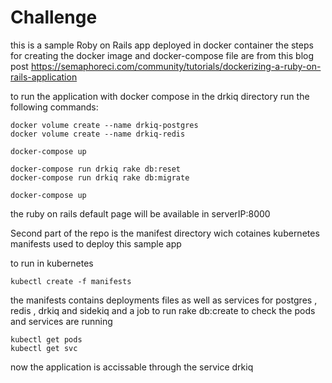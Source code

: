 # Challenge

this is a sample Roby on Rails app deployed in docker container 
the steps for creating the docker image and docker-compose file are from this blog post https://semaphoreci.com/community/tutorials/dockerizing-a-ruby-on-rails-application

to run the application with docker compose in the drkiq directory run the following commands:
```
docker volume create --name drkiq-postgres
docker volume create --name drkiq-redis

docker-compose up

docker-compose run drkiq rake db:reset
docker-compose run drkiq rake db:migrate

docker-compose up
```
the ruby on rails default page will be available in serverIP:8000

Second part of the repo is the manifest directory wich cotaines kubernetes manifests used to deploy this sample app

to run in kubernetes
```
kubectl create -f manifests
```
the manifests contains deployments files as well as services for postgres , redis , drkiq and sidekiq 
and a job to run rake db:create
to check the pods and services are running
```
kubectl get pods
kubectl get svc
```
now the application is accissable through the service drkiq
